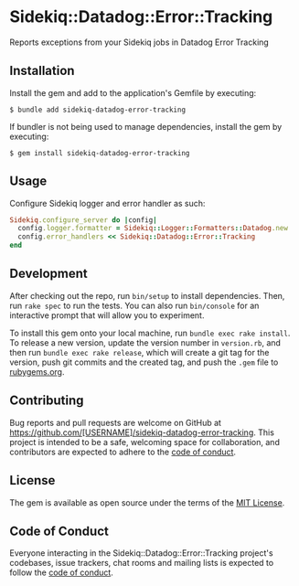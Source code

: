 # Sidekiq::Datadog::Error::Tracking

Reports exceptions from your Sidekiq jobs in Datadog Error Tracking

## Installation

Install the gem and add to the application's Gemfile by executing:

    $ bundle add sidekiq-datadog-error-tracking

If bundler is not being used to manage dependencies, install the gem by executing:

    $ gem install sidekiq-datadog-error-tracking

## Usage

Configure Sidekiq logger and error handler as such:

```ruby
Sidekiq.configure_server do |config|
  config.logger.formatter = Sidekiq::Logger::Formatters::Datadog.new
  config.error_handlers << Sidekiq::Datadog::Error::Tracking
end
```

## Development

After checking out the repo, run `bin/setup` to install dependencies. Then, run `rake spec` to run the tests. You can also run `bin/console` for an interactive prompt that will allow you to experiment.

To install this gem onto your local machine, run `bundle exec rake install`. To release a new version, update the version number in `version.rb`, and then run `bundle exec rake release`, which will create a git tag for the version, push git commits and the created tag, and push the `.gem` file to [rubygems.org](https://rubygems.org).

## Contributing

Bug reports and pull requests are welcome on GitHub at https://github.com/[USERNAME]/sidekiq-datadog-error-tracking. This project is intended to be a safe, welcoming space for collaboration, and contributors are expected to adhere to the [code of conduct](https://github.com/[USERNAME]/sidekiq-datadog-error-tracking/blob/master/CODE_OF_CONDUCT.md).

## License

The gem is available as open source under the terms of the [MIT License](https://opensource.org/licenses/MIT).

## Code of Conduct

Everyone interacting in the Sidekiq::Datadog::Error::Tracking project's codebases, issue trackers, chat rooms and mailing lists is expected to follow the [code of conduct](https://github.com/[USERNAME]/sidekiq-datadog-error-tracking/blob/master/CODE_OF_CONDUCT.md).
